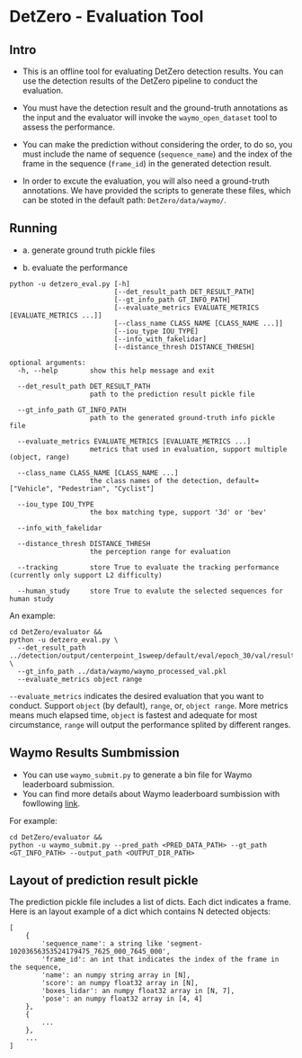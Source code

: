 # DetZero - Evaluation Tool


## Intro

- This is an offline tool for evaluating DetZero detection results. You can use the detection results of the DetZero pipeline to conduct the evaluation.

- You must have the detection result and the ground-truth annotations as the input and the evaluator will invoke the `waymo_open_dataset` tool to assess the performance.

- You can make the prediction without considering the order, to do so, you must include the name of sequence (`sequence_name`) and the index of the frame in the sequence (`frame_id`) in the generated detection result.

- In order to excute the evaluation, you will also need a ground-truth annotations. We have provided the scripts to generate these files, which can be stoted in the default path: `DetZero/data/waymo/`.


## Running
- a. generate ground truth pickle files


- b. evaluate the performance
```
python -u detzero_eval.py [-h]
                          [--det_result_path DET_RESULT_PATH]
                          [--gt_info_path GT_INFO_PATH]
                          [--evaluate_metrics EVALUATE_METRICS [EVALUATE_METRICS ...]]
                          [--class_name CLASS_NAME [CLASS_NAME ...]]
                          [--iou_type IOU_TYPE]
                          [--info_with_fakelidar]
                          [--distance_thresh DISTANCE_THRESH]

optional arguments:
  -h, --help        show this help message and exit
  
  --det_result_path DET_RESULT_PATH
                    path to the prediction result pickle file
  
  --gt_info_path GT_INFO_PATH
                    path to the generated ground-truth info pickle file
  
  --evaluate_metrics EVALUATE_METRICS [EVALUATE_METRICS ...]
                    metrics that used in evaluation, support multiple (object, range)
  
  --class_name CLASS_NAME [CLASS_NAME ...]
                    the class names of the detection, default=["Vehicle", "Pedestrian", "Cyclist"]
  
  --iou_type IOU_TYPE
                    the box matching type, support '3d' or 'bev'
  
  --info_with_fakelidar
  
  --distance_thresh DISTANCE_THRESH
                    the perception range for evaluation
  
  --tracking        store True to evaluate the tracking performance (currently only support L2 difficulty)
  
  --human_study     store True to evalute the selected sequences for human study
```
An example:
```shell
cd DetZero/evaluator &&
python -u detzero_eval.py \
  --det_result_path ../detection/output/centerpoint_1sweep/default/eval/epoch_30/val/result.pkl \
  --gt_info_path ../data/waymo/waymo_processed_val.pkl
  --evaluate_metrics object range
```
`--evaluate_metrics` indicates the desired evaluation that you want to conduct. Support `object` (by default), `range`, or, `object range`. More metrics means much elapsed time, `object` is fastest and adequate for most circumstance, `range` will output the performance splited by different ranges.


## Waymo Results Sumbmission
- You can use `waymo_submit.py` to generate a bin file for Waymo leaderboard submission.
- You can find more details about Waymo leaderboard sumbission with fowllowing [link](https://mmdetection3d.readthedocs.io/en/latest/advanced_guides/datasets/waymo.html).

For example:
```shell
cd DetZero/evaluator &&
python -u waymo_submit.py --pred_path <PRED_DATA_PATH> --gt_path <GT_INFO_PATH> --output_path <OUTPUT_DIR_PATH>
```

## Layout of prediction result pickle

The prediction pickle file includes a list of dicts. Each dict indicates a frame. Here is an layout example of a dict which contains N detected objects:
```
[
    {
        'sequence_name': a string like 'segment-10203656353524179475_7625_000_7645_000',
        'frame_id': an int that indicates the index of the frame in the sequence,
        'name': an numpy string array in [N],
        'score': an numpy float32 array in [N],
        'boxes_lidar': an numpy float32 array in [N, 7],
        'pose': an numpy float32 array in [4, 4]
    },
    {
        ...
    },
    ...
]
```
